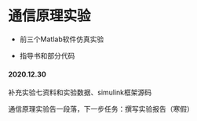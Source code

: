 # 通信原理实验

- 前三个Matlab软件仿真实验

- 指导书和部分代码



#### 2020.12.30

补充实验七资料和实验数据、simulink框架源码

通信原理实验告一段落，下一步任务：撰写实验报告（寒假）